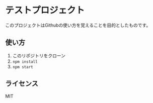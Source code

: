 # テストプロジェクト

このプロジェクトはGithubの使い方を覚えることを目的としたものです。

## 使い方

1. このリポジトリをクローン
2. `npm install`
3. `npm start`

## ライセンス

MIT
